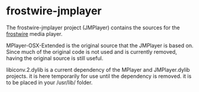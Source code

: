 frostwire-jmplayer
==================

The frostwire-jmplayer project (JMPlayer) contains the sources for the <a href="https://github.com/frostwire/frostwire-desktop">frostwire</a> media player.

MPlayer-OSX-Extended is the original source that the JMPlayer is based on.  Since much of the original code is not used and is currently removed, having the original source is still useful.

libiconv.2.dylib is a current dependency of the MPlayer and JMPlayer.dylib projects.  it is here temporarily for use until the dependency is removed.  it is to be placed in your /usr/lib/ folder.